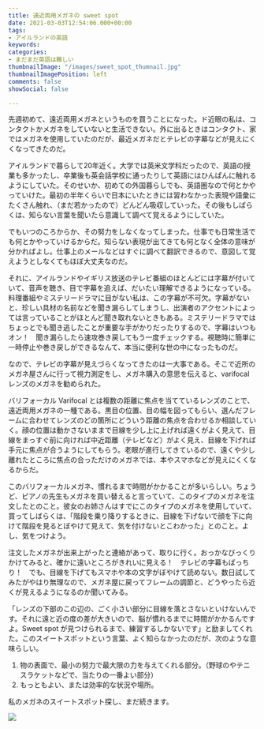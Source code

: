 ```yaml
---
title: 遠近両用メガネの sweet spot
date: 2021-03-03T12:54:06.000+00:00
tags:
- アイルランドの英語
keywords: 
categories:
- まだまだ英語は難しい
thumbnailImage: "/images/sweet_spot_thumnail.jpg"
thumbnailImagePosition: left
comments: false
showSocial: false

---
```

先週初めて、遠近両用メガネというものを買うことになった。ド近眼の私は、コンタクトかメガネをしていないと生活できない。外に出るときはコンタクト、家ではメガネを使用していたのだが、最近メガネだとテレビの字幕などが見えにくくなってきたのだ。

<!--more-->

アイルランドで暮らして20年近く。大学では英米文学科だったので、英語の授業も多かったし、卒業後も英会話学校に通ったりして英語にはひんぱんに触れるようにしていた。そのせいか、初めての外国暮らしでも、英語圏なので何とかやっていけた。最初の半年くらいで日本にいたときには習わなかった表現や語彙にたくさん触れ、（まだ若かったので）どんどん吸収していった。その後もしばらくは、知らない言葉を聞いたら意識して調べて覚えるようにしていた。

でもいつのころからか、その努力をしなくなってしまった。仕事でも日常生活でも何とかやっていけるからだ。知らない表現が出てきても何となく全体の意味が分かればよし。仕事上のメールなどはすぐに調べて翻訳できるので、意図して覚えようとしなくてもほぼ大丈夫なのだ。

それに、アイルランドやイギリス放送のテレビ番組のほとんどには字幕が付いていて、音声を聴き、目で字幕を追えば、だいたい理解できるようになっている。料理番組やミステリードラマに目がない私は、この字幕が不可欠。字幕がないと、珍しい具材の名前などを聞き漏らしてしまうし、出演者のアクセントによっては言っていることがほとんど聞き取れないときもある。ミステリードラマではちょっとでも聞き逃したことが重要な手がかりだったりするので、字幕はいつもオン！　聞き漏らしたら速攻巻き戻してもう一度チェックする。視聴時に簡単に一時停止や巻き戻しができるなんて、本当に便利な世の中になったものだ。

なので、テレビの字幕が見えづらくなってきたのは一大事である。そこで近所のメガネ屋さんに行って視力測定をし、メガネ購入の意思を伝えると、varifocal レンズのメガネを勧められた。

バリフォーカル Varifocal とは複数の距離に焦点を当てているレンズのことで、遠近両用メガネの一種である。黒目の位置、目の幅を図ってもらい、選んだフレームに合わせてレンズのどの箇所にどういう距離の焦点を合わせるか相談していく。顔の位置は動かさないままで目線を少し上に上げれば遠くがよく見えて、目線をまっすぐ前に向ければ中近距離（テレビなど）がよく見え、目線を下げれば手元に焦点が合うようにしてもらう。老眼が進行してきているので、遠くや少し離れたところに焦点の合っただけのメガネでは、本やスマホなどが見えにくくなるからだ。

このバリフォーカルメガネ、慣れるまで時間がかかることが多いらしい。ちょうど、ピアノの先生もメガネを買い替えると言っていて、このタイプのメガネを注文したとのこと。彼女のお姉さんはすでにこのタイプのメガネを使用していて、買ってしばらくは、「階段を乗り降りするときに、目線を下げないで顔を下に向けて階段を見るとぼやけて見えて、気を付けないとこわかった」とのこと。よし、気をつけよう。

注文したメガネが出来上がったと連絡があって、取りに行く。おっかなびっくりかけてみると、確かに遠いところがきれいに見える！　テレビの字幕もばっちり！　でも、目線を下げてもスマホや本の文字がぼやけて読めない。数日試してみたがやはり無理なので、メガネ屋に戻ってフレームの調節と、どうやったら近くが見えるようになるのか聞いてみる。

「レンズの下部のこの辺の、ごく小さい部分に目線を落とさないといけないんです。それに遠と近の度の差が大きいので、脳が慣れるまでに時間がかかるんですよ。Sweet spot が見つけられるまで、練習するしかないです」と励ましてくれた。このスイートスポットという言葉、よく知らなかったのだが、次のような意味らしい。

1. 物の表面で、最小の努力で最大限の力を与えてくれる部分。（野球のやテニスラケットなどで、当たりの一番よい部分）
2. もっともよい、または効率的な状況や場所。

私のメガネのスイートスポット探し、まだ続きます。

![](/images/sweet_spot.jpg)